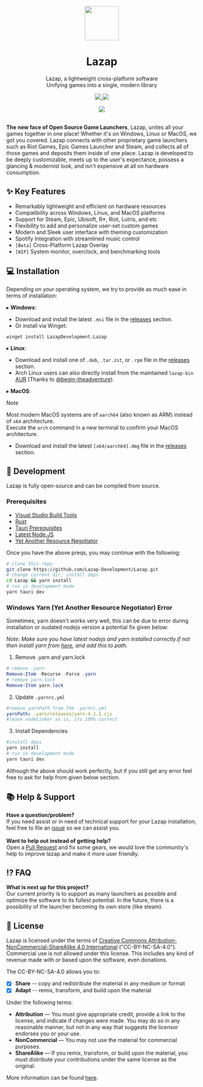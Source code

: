 <p align="center">
<a href="#" target="_blank"><img src="https://user-images.githubusercontent.com/59381835/216808462-0edf903c-b3d3-451b-a3fb-089b0ee31f82.png" width="90px" height="auto"/></a>
</p>

<h1 align="center">
  Lazap
</h1>

<p align="center">
  Lazap, a lightweight cross-platform software <br>
  Unifying games into a single, modern library
</p>

<p align="center">
  <a href="https://github.com/Lazap-Development/lazap/releases">
     <img src="https://img.shields.io/github/downloads/Lazap-Development/lazap/total.svg?style=for-the-badge&color=ffffff&logo=windows" />
  </a>
  <a href="https://discord.gg/dashcruft">
      <img src="https://img.shields.io/discord/836790685784211486?logo=discord&label=Discord&style=for-the-badge&color=228B22">
  </a>
 </p>

<div align="center">
  <img src="https://github.com/Lazap-Development/Lazap/assets/59381835/ce70f368-de1b-4552-a371-b019bcb4eae1">
</div>

<br>

**The new face of Open Source Game Launchers**, Lazap, unites all your games together in one place! Whether it's on Windows, Linux or MacOS, we got you covered. Lazap connects with other proprietary game launchers such as Riot Games, Epic Games Launcher and Steam, and collects all of those games and deposits them inside of one place. Lazap is developed to be deeply customizable, meets up to the user's expectance, possess a glancing & modernist look, and isn't expensive at all on hardware consumption. 

## ✨ Key Features
- Remarkably lightweight and efficient on hardware resources
- Compatibility across Windows, Linux, and MacOS platforms
- Support for Steam, Epic, Ubisoft, R*, Riot, Lutris, and etc
- Flexibility to add and personalize user-set custom games
- Modern and Sleek user interface with theming customization
- Spotify Integration with streamlined music control
- `[Beta]` Cross-Platform Lazap Overlay
- `[WIP]` System monitor, overclock, and benchmarking tools
  
## ‍💻 Installation

Depending on your operating system, we try to provide as much ease in terms of installation:<br>

▸ **Windows**: 
- Download and install the latest `.msi` file in the [releases](https://github.com/Lazap-Development/lazap/releases) section.
- Or install via Winget: 
```
winget install LazapDevelopment.Lazap
```

▸ **Linux**: 
- Download and install one of `.deb`, `.tar.zst`, or `.rpm` file in the [releases](https://github.com/Lazap-Development/lazap/releases) section.
- Arch Linux users can also directly install from the maintained `lazap-bin` [AUR](https://aur.archlinux.org/packages/lazap-bin) (Thanks to [@begin-theadventure](https://www.github.com/begin-theadventure)).
  
▸ **MacOS**: 
> [!NOTE] 
> Most modern MacOS systems are of `aarch64` (also known as ARM) instead of `x64` architecture. <br>
> Execute the `arch` command in a new terminal to confirm your MacOS architecture.
- Download and install the latest `[x64/aarch64].dmg` file in the [releases](https://github.com/Lazap-Development/lazap/releases) section.


## 👾 Development

Lazap is fully open-source and can be compiled from source.

### Prerequisites
- [Visual Studio Build Tools](https://visualstudio.microsoft.com/)
- [Rust](https://www.rust-lang.org/tools/install)
- [Tauri Prerequisites](https://tauri.app/v1/guides/getting-started/prerequisites/)
- [Latest Node.JS](https://nodejs.org/en)
- [Yet Another Resource Negotiator](https://yarnpkg.com/getting-started)

Once you have the above preqs, you may continue with the following:

```bash
# clone this repo 
git clone https://github.com/Lazap-Development/Lazap.git 
# change current dir, install deps
cd Lazap && yarn install
# run in development mode
yarn tauri dev
```

### Windows Yarn (Yet Another Resource Negotiator) Error
Sometimes, yarn doesn't works very well, this can be due to error during installation or oudated nodejs version a potential fix given below:
 
 _Note: Make sure you have latest nodejs and yarn installed correctly.if not then install yarn from [here](https://github.com/yarnpkg/yarn/releases), and add this to path._ 

1. Remove .yarn and yarn.lock
```ps1
# remove .yarn
Remove-Item -Recurse -Force .yarn
# remove yarn.lock
Remove-Item yarn.lock
```
2. Update `.yarnrc.yml`
```yml
#remove yarnPath from the .yarnrc.yml
yarnPath: .yarn/releases/yarn-4.1.1.cjs
#leave nodeLinker as is, its 100% correct
```

3. Install Dependencies
```bash
#install deps
yarn install
# run in development mode
yarn tauri dev
```

Although the above should work perfectly, but if you still get any error feel free to ask for help from given below section.

## 📚 Help & Support
**Have a question/problem?**<br>
If you need assist or in need of technical support for your Lazap installation, feel free to file an [issue](https://github.com/Lazap-Development/lazap/issues) so we can assist you.<br><br>
**Want to help out instead of getting help?** <br>
Open a [Pull Request](https://github.com/Lazap-Development/Lazap/pulls) and fix some gears, we would love the community's help to improve lazap and make it more user friendly.

## ⁉️ FAQ

**What is next up for this project?** <br>
Our current priority is to support as many launchers as possible and optimize the software to its fullest potential. In the future, there is a possibility of the launcher becoming its own store (like steam). 


## 🛂 License
Lazap is licensed under the terms of [Creative Commons Attribution-NonCommercial-ShareAlike 4.0 International](https://github.com/DashCruft-Nation/lazap/blob/main/LICENSE.md) ("CC-BY-NC-SA-4.0"). Commercial use is not allowed under this license. This includes any kind of revenue made with or based upon the software, even donations.

The CC-BY-NC-SA-4.0 allows you to:
- [x] **Share** -- copy and redistribute the material in any medium or format
- [x] **Adapt** -- remix, transform, and build upon the material

Under the following terms:
- **Attribution** — You must give appropriate credit, provide a link to the license, and indicate if changes were made. You may do so in any reasonable manner, but not in any way that suggests the licensor endorses you or your use.
- **NonCommercial** — You may not use the material for commercial purposes. 
- **ShareAlike** — If you remix, transform, or build upon the material, you must distribute your contributions under the same license as the original.

More information can be found [here](https://creativecommons.org/licenses/by-nc-sa/4.0/).

